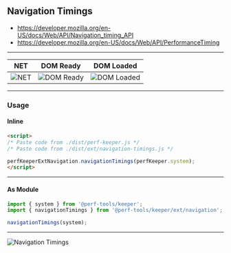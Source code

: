 Navigation Timings
------------------
- https://developer.mozilla.org/en-US/docs/Web/API/Navigation_timing_API
- https://developer.mozilla.org/en-US/docs/Web/API/PerformanceTiming

---

NET|DOM Ready|DOM Loaded
---|---|---
![NET](https://cdn-images-1.medium.com/max/400/1*BRI9tq9jWcyfNkuTnyL7zw.png)|![DOM Ready](https://cdn-images-1.medium.com/max/800/1*DXKXzb0MKPFoSXBqcrxUtQ.png)|![DOM Loaded](https://cdn-images-1.medium.com/max/2400/1*bA3cIbAWQBUdnkiwAY8hkA.png)

---

### Usage

#### Inline

```html
<script>
/* Paste code from ./dist/perf-keeper.js */
/* Paste code from ./dist/ext/navigation-timings.js */

perfKeeperExtNavigation.navigationTimings(perfKeeper.system);
</script>
```

---

#### As Module

```ts
import { system } from '@perf-tools/keeper';
import { navigationTimings } from '@perf-tools/keeper/ext/navigation';

navigationTimings(system);
```

---

![Navigation Timings](https://i.stack.imgur.com/qBvJL.png)
